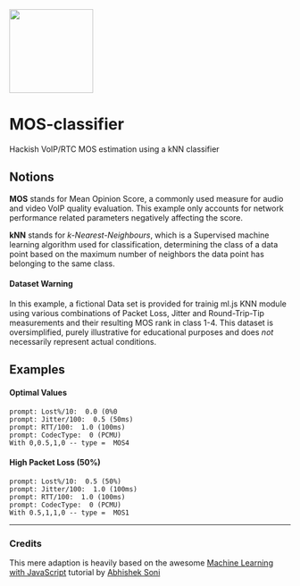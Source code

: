 <img src="https://user-images.githubusercontent.com/1423657/32525847-b63539c0-c426-11e7-93d2-3aba164d12a6.png" width=150>

# MOS-classifier

Hackish VoIP/RTC MOS estimation using a kNN classifier


## Notions
**MOS** stands for Mean Opinion Score, a commonly used measure for audio and video VoIP quality evaluation. This example only accounts for network performance related parameters negatively affecting the score.

**kNN** stands for *k-Nearest-Neighbours*, which is a Supervised machine learning algorithm used for classification, determining the class of a data point based on the maximum number of neighbors the data point has belonging to the same class.

#### Dataset Warning
In this example, a fictional Data set is provided for trainig ml.js KNN module using various combinations of Packet Loss, Jitter and Round-Trip-Tip measurements and their resulting MOS rank in class 1-4. This dataset is oversimplified, purely illustrative for educational purposes and does _not_ necessarily represent actual conditions.


## Examples
#### Optimal Values
```
prompt: Lost%/10:  0.0 (0%0
prompt: Jitter/100:  0.5 (50ms)
prompt: RTT/100:  1.0 (100ms)
prompt: CodecType:  0 (PCMU)
With 0,0.5,1,0 -- type =  MOS4
```

#### High Packet Loss (50%)
```
prompt: Lost%/10:  0.5 (50%)
prompt: Jitter/100:  1.0 (100ms)
prompt: RTT/100:  1.0 (100ms)
prompt: CodecType:  0 (PCMU)
With 0.5,1,1,0 -- type =  MOS1
```
-----------------

### Credits
This mere adaption is heavily based on the awesome [Machine Learning with JavaScript](https://hackernoon.com/machine-learning-with-javascript-part-2-da994c17d483) tutorial by [Abhishek Soni](https://github.com/abhisheksoni27)
